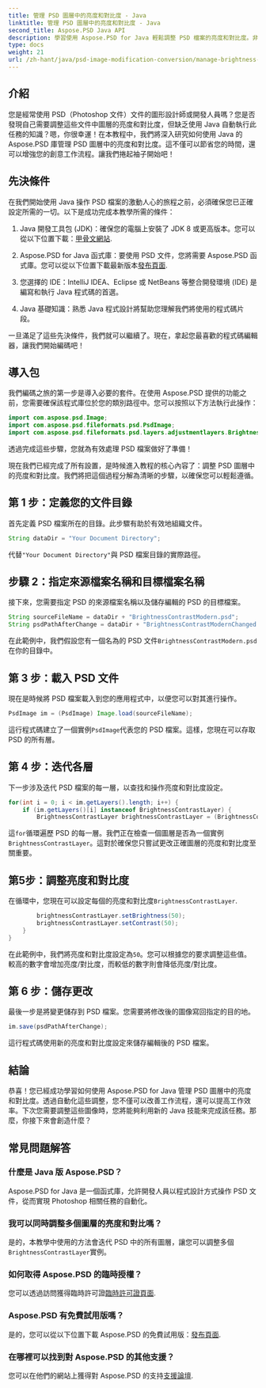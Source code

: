 ```yaml
---
title: 管理 PSD 圖層中的亮度和對比度 - Java
linktitle: 管理 PSD 圖層中的亮度和對比度 - Java
second_title: Aspose.PSD Java API
description: 學習使用 Aspose.PSD for Java 輕鬆調整 PSD 檔案的亮度和對比度。非常適合開發人員和平面設計師。
type: docs
weight: 21
url: /zh-hant/java/psd-image-modification-conversion/manage-brightness-contrast-psd-layers/
---
```

## 介紹

您是經常使用 PSD（Photoshop 文件）文件的圖形設計師或開發人員嗎？您是否發現自己需要調整這些文件中圖層的亮度和對比度，但缺乏使用 Java 自動執行此任務的知識？嗯，你很幸運！在本教程中，我們將深入研究如何使用 Java 的 Aspose.PSD 庫管理 PSD 圖層中的亮度和對比度。這不僅可以節省您的時間，還可以增強您的創意工作流程。讓我們捲起袖子開始吧！

## 先決條件

在我們開始使用 Java 操作 PSD 檔案的激動人心的旅程之前，必須確保您已正確設定所需的一切。以下是成功完成本教學所需的條件：

1.  Java 開發工具包 (JDK)：確保您的電腦上安裝了 JDK 8 或更高版本。您可以從以下位置下載：[甲骨文網站](https://www.oracle.com/java/technologies/javase-jdk8-downloads.html).

2. Aspose.PSD for Java 函式庫：要使用 PSD 文件，您將需要 Aspose.PSD 函式庫。您可以從以下位置下載最新版本[發布頁面](https://releases.aspose.com/psd/java/).

3. 您選擇的 IDE：IntelliJ IDEA、Eclipse 或 NetBeans 等整合開發環境 (IDE) 是編寫和執行 Java 程式碼的首選。

4. Java 基礎知識：熟悉 Java 程式設計將幫助您理解我們將使用的程式碼片段。

一旦滿足了這些先決條件，我們就可以繼續了。現在，拿起您最喜歡的程式碼編輯器，讓我們開始編碼吧！

## 導入包

我們編碼之旅的第一步是導入必要的套件。在使用 Aspose.PSD 提供的功能之前，您需要確保該程式庫位於您的類別路徑中。您可以按照以下方法執行此操作：

```java
import com.aspose.psd.Image;
import com.aspose.psd.fileformats.psd.PsdImage;
import com.aspose.psd.fileformats.psd.layers.adjustmentlayers.BrightnessContrastLayer;
```

透過完成這些步驟，您就為有效處理 PSD 檔案做好了準備！

現在我們已經完成了所有設置，是時候進入教程的核心內容了：調整 PSD 圖層中的亮度和對比度。我們將把這個過程分解為清晰的步驟，以確保您可以輕鬆遵循。

## 第 1 步：定義您的文件目錄

首先定義 PSD 檔案所在的目錄。此步驟有助於有效地組織文件。

```java
String dataDir = "Your Document Directory";
```

代替`"Your Document Directory"`與 PSD 檔案目錄的實際路徑。

## 步驟 2：指定來源檔案名稱和目標檔案名稱

接下來，您需要指定 PSD 的來源檔案名稱以及儲存編輯的 PSD 的目標檔案。

```java
String sourceFileName = dataDir + "BrightnessContrastModern.psd";
String psdPathAfterChange = dataDir + "BrightnessContrastModernChanged.psd";
```

在此範例中，我們假設您有一個名為的 PSD 文件`BrightnessContrastModern.psd`在你的目錄中。

## 第 3 步：載入 PSD 文件

現在是時候將 PSD 檔案載入到您的應用程式中，以便您可以對其進行操作。

```java
PsdImage im = (PsdImage) Image.load(sourceFileName);
```

這行程式碼建立了一個實例`PsdImage`代表您的 PSD 檔案。這樣，您現在可以存取 PSD 的所有層。

## 第 4 步：迭代各層

下一步涉及迭代 PSD 檔案的每一層，以查找和操作亮度和對比度設定。

```java
for(int i = 0; i < im.getLayers().length; i++) {
    if (im.getLayers()[i] instanceof BrightnessContrastLayer) {
        BrightnessContrastLayer brightnessContrastLayer = (BrightnessContrastLayer)im.getLayers()[i];
```

這`for`循環遍歷 PSD 的每一層。我們正在檢查一個圖層是否為一個實例`BrightnessContrastLayer`。這對於確保您只嘗試更改正確圖層的亮度和對比度至關重要。

## 第5步：調整亮度和對比度

在循環中，您現在可以設定每個的亮度和對比度`BrightnessContrastLayer`. 

```java
        brightnessContrastLayer.setBrightness(50);
        brightnessContrastLayer.setContrast(50);
    }
}
```

在此範例中，我們將亮度和對比度設定為`50`。您可以根據您的要求調整這些值。較高的數字會增加亮度/對比度，而較低的數字則會降低亮度/對比度。

## 第 6 步：儲存更改

最後一步是將變更儲存到 PSD 檔案。您需要將修改後的圖像寫回指定的目的地。

```java
im.save(psdPathAfterChange);
```

這行程式碼使用新的亮度和對比度設定來儲存編輯後的 PSD 檔案。

## 結論

恭喜！您已經成功學習如何使用 Aspose.PSD for Java 管理 PSD 圖層中的亮度和對比度。透過自動化這些調整，您不僅可以改善工作流程，還可以提高工作效率。下次您需要調整這些圖像時，您將能夠利用新的 Java 技能來完成該任務。那麼，你接下來會創造什麼？

## 常見問題解答

### 什麼是 Java 版 Aspose.PSD？
Aspose.PSD for Java 是一個函式庫，允許開發人員以程式設計方式操作 PSD 文件，從而實現 Photoshop 相關任務的自動化。

### 我可以同時調整多個圖層的亮度和對比嗎？
是的，本教學中使用的方法會迭代 PSD 中的所有圖層，讓您可以調整多個`BrightnessContrastLayer`實例。

### 如何取得 Aspose.PSD 的臨時授權？
您可以透過訪問獲得臨時許可證[臨時許可證頁面](https://purchase.aspose.com/temporary-license/).

### Aspose.PSD 有免費試用版嗎？
是的，您可以從以下位置下載 Aspose.PSD 的免費試用版：[發布頁面](https://releases.aspose.com/).

### 在哪裡可以找到對 Aspose.PSD 的其他支援？
您可以在他們的網站上獲得對 Aspose.PSD 的支持[支援論壇](https://forum.aspose.com/c/psd/34).